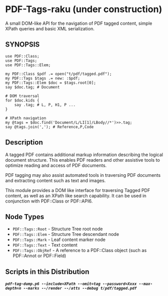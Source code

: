 PDF-Tags-raku (under construction)
============

A small DOM-like API for the navigation of PDF tagged content,
simple XPath queries and basic XML serialization.

SYNOPSIS
--------

```
use PDF::Class;
use PDF::Tags;
use PDF::Tags::Elem;

my PDF::Class $pdf .= open("t/pdf/tagged.pdf");
my PDF::Tags $tags .= new: :$pdf;
my PDF::Tags::Elem $doc = $tags.root[0];
say $doc.tag; # Document

# DOM traversal
for $doc.kids {
    say .tag; # L, P, H1, P ...
}

# XPath navigation
my @tags = $doc.find('Document/L/LI[1]/LBody//*')>>.tag;
say @tags.join(','); # Reference,P,Code

```

Description
-----------

A tagged PDF contains additional markup information describing the logical
document structure. This enables PDF readers and other assistive tools to
optimize reading and access of PDF documents.

PDF tagging may also assist automated tools in traversing PDF documents and extracting content such as text and images.

This module provides a DOM  like interface for traversing Tagged PDF content,
as well as an XPath like search capability. It can be used in conjunction
with PDF::Class or PDF::API6.

Node Types
----------

- `PDF::Tags::Root` - Structure Tree root node
- `PDF::Tags::Elem` - Structure Tree descendant node
- `PDF::Tags::Mark` - Leaf content marker node
- `PDF::Tags::Text` - Text content
- `PDF::Tags::ObjRef` - A reference to a PDF::Class object (such as PDF::Annot or PDF::Field)


Scripts in this Distribution
------

##### `pdf-tag-dump.p6 --include=XPath --omit=tag --password=Xxxx --max-depth=n --marks --/render --/atts --debug t/pdf/tagged.pdf`
